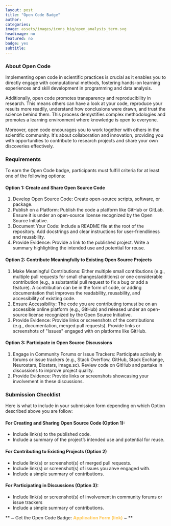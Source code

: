 ```yaml
---
layout: post
title: "Open Code Badge"
author:
categories:
image: assets/images/icons_big/open_analysis_term.svg
headimage: no
featured: no
badge: yes
subtitle:
---
```

<style>
orange {
  color: rgba(254, 200, 89, 1);
  font-weight: bold;
}
</style>

### About Open Code
Implementing open code in scientific practices is crucial as it enables you to directly engage with computational methods, fostering hands-on learning experiences and skill development in programming and data analysis. 

Additionally, open code promotes transparency and reproducibility in research. This means others can have a look at your code, reproduce your results more readily,  understand how conclusions were drawn, and trust the science behind them. This process demystifies complex methodologies and promotes a learning environment where knowledge is open to everyone.

Moreover, open code encourages you to work together with others in the scientific community. It's about collaboration and innovation, providing you with opportunities to contribute to research projects and share your own discoveries effectively.

### Requirements
To earn the Open Code badge, participants must fulfill criteria for at least one of the following options:

#### Option 1: Create and Share Open Source Code
1. Develop Open Source Code: Create open-source scripts, software, or package.
2. Publish on a Platform: Publish the code a platform like GitHub or GitLab. Ensure it is under an open-source license recognized by the Open Source Initiative.
3. Document Your Code: Include a README file at the root of the repository. Add docstrings and clear instructions for user-friendliness and reusability.
4. Provide Evidence: Provide a link to the published project. Write a summary highlighting the intended use and potential for reuse.

#### Option 2: Contribute Meaningfully to Existing Open Source Projects
1. Make Meaningful Contributions: Either multiple small contributions (e.g., multiple pull requests for small changes/additions) or one considerable contribution (e.g., a substantial pull request to fix a bug or add a feature). A contribution can be in the form of code, or adding documentation that improves the readability, reusability, and accessibility of existing code.
2. Ensure Accessibility: The code you are contributing tomust be on an accessible online platform (e.g., GitHub) and released under an open-source license recognized by the Open Source Initiative.
3. Provide Evidence: Provide links or screenshots of the contributions (e.g., documentation, merged pull requests). Provide links or screenshots of "Issues" engaged with on platforms like GitHub.

#### Option 3: Participate in Open Source Discussions
1. Engage in Community Forums or Issue Trackers: Participate actively in forums or issue trackers (e.g., Stack Overflow, GitHub, Stack Exchange, Neurostars, Biostars, image.sc). Review code on GitHub and partake in discussions to improve project quality.
2. Provide Evidence: Provide links or screenshots showcasing your involvement in these discussions.

### Submission Checklist
Here is what to include in your submission form depending on which Option described above you are follow:

#### For Creating and Sharing Open Source Code (Option 1):
* Include link(s) to the published code.
* Include a summary of the project’s intended use and potential for reuse.

#### For Contributing to Existing Projects (Option 2)
* Include link(s) or screenshot(s) of merged pull requests.
* Include link(s) or screenshot(s) of issues you ahve engaged with.
* Include a simple summary of contributions.
 
#### For Participating in Discussions (Option 3):
* Include link(s) or screenshot(s) of involvement in community forums or issue trackers
* Include a simple summary of contributions.

 ** ~ Get the Open Code Badge: <orange>Application Form (link)</orange> ~ **
